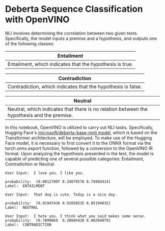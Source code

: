 # Deberta Sequence Classification with OpenVINO

NLI involves determining the correlation between two given texts. Specifically, the model inputs a premise and a hypothesis, and outputs one of the following classes:


| Entailment |
| ------- | 
|Entailment, which indicates that the hypothesis is true.         |


| Contradiction | 
| ------- | 
| Contradiction, which indicates that the hypothesis is false.        |

| Neutral |
| ------- | 
| Neutral, which indicates that there is no relation between the hypothesis and the premise.        |

In this notebook, OpenVINO is utilized to carry out NLI tasks. Specifically, Hugging Face's [microsoft/deberta-base-mnli model](https://huggingface.co/microsoft/deberta-base-mnli), which is based on the Transformer architecture, will be employed. To make use of the Hugging Face model, it is necessary to first convert it to the ONNX format via the torch.onnx.export function, followed by a conversion to the OpenVINO IR format.  Upon analyzing the hypothesis presented in the text, the model is capable of predicting one of several possible categories: Entailment, Contradiction or Neutral.


```
User Input:  I love you. I like you.

probability:  [0.00127007 0.24879578 0.74993414]
Label:  ENTAILMENT 

User Input:  That dog is cute. Today is a nice day.

probability:  [0.01947436 0.92858535 0.05194035]
Label:  NEUTRAL 

User Input:  I hate you. I think what you said makes some sense.
probability:  [0.7899069  0.20804428 0.00204879]
Label:  CONTRADICTION 
```

